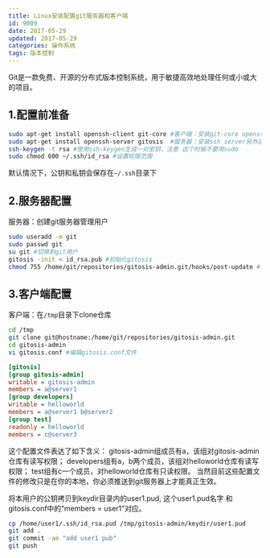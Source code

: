 ```yaml
---
title: Linux安装配置git服务器和客户端
id: 9009
date: 2017-05-29
updated: 2017-05-29
categories: 操作系统
tags: 版本控制
---
```


Git是一款免费、开源的分布式版本控制系统，用于敏捷高效地处理任何或小或大的项目。
<!--more-->
## 1.配置前准备
```bash
sudo apt-get install openssh-client git-core #客户端：安装git-core openssh-client
sudo apt-get install openssh-server gitosis  #服务器：安装ssh server另外还装了gitosis做git的权限管理
ssh-keygen -t rsa #使用ssh-keygen生成一对密钥，注意 这个时候不要用sudo
sudo chmod 600 ~/.ssh/id_rsa #设置权限范围
```
默认情况下，公钥和私钥会保存在`~/.ssh`目录下

## 2.服务器配置
服务器：创建git服务器管理用户
```bash
sudo useradd -m git
sudo passwd git
su git #切换到git用户
gitosis -init < id_rsa.pub #初始化gitosis
chmod 755 /home/git/repositories/gitosis-admin.git/hooks/post-update #设置权限让gitosis-admin仓库可clone
```
## 3.客户端配置
客户端：在`/tmp`目录下clone仓库  
```bash
cd /tmp
git clone git@hostname:/home/git/repositories/gitosis-admin.git
cd gitosis-admin
vi gitosis.conf #编辑gitosis.conf文件
```
```ini
[gitosis]
[group gitosis-admin]
writable = gitosis-admin
members = a@server1
[group developers]
writable = helloworld
members = a@server1 b@server2
[group test] 
readonly = helloworld
members = c@server3
```
这个配置文件表达了如下含义：
gitosis-admin组成员有a，该组对gitosis-admin仓库有读写权限；
developers组有a，b两个成员，该组对helloworld仓库有读写权限；
test组有c一个成员，对helloworld仓库有只读权限。
当然目前这些配置文件的修改只是在你的本地，你必须推送到git服务器上才能真正生效。

将本用户的公钥拷贝到keydir目录内的user1.pud, 这个user1.pud名字 和gitosis.conf中的“members = user1”对应。
```bash
cp /home/user1/.ssh/id_rsa.pud /tmp/gitosis-admin/keydir/user1.pud
git add .
git commit -am "add user1 pub"
git push
```
